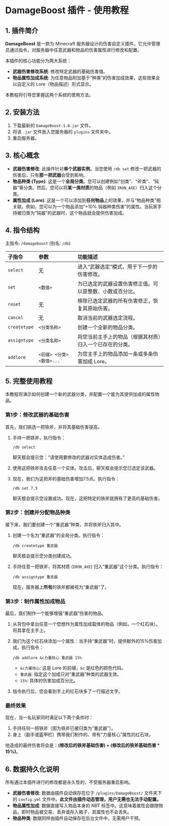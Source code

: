 # DamageBoost 插件 - 使用教程

## 1. 插件简介

**DamageBoost** 是一款为 Minecraft 服务器设计的伤害自定义插件。它允许管理员通过指令，对服务器中任意武器和物品的伤害属性进行修改和配置。

本插件的核心功能分为两大系统：

*   **武器伤害修改系统**: 修改特定武器的基础伤害值。
*   **物品属性加成系统**: 为任意物品附加基于“种类”的伤害加成效果，这些效果会以自定义的 Lore（物品描述）形式显示。

本教程将引导您掌握这两个系统的使用方法。

## 2. 安装方法

1.  下载最新的 `DamageBoost-1.0.jar` 文件。
2.  将该 `.jar` 文件放入您服务器的 `plugins` 文件夹中。
3.  重启服务器。

## 3. 核心概念

*   **武器伤害修改**: 此操作针对**单个武器实例**。当您使用 `/db set` 修改一把武器的伤害后，只有**那一把武器**会受到影响。
*   **物品种类 (Type)**: 这是一个**全局分类**。您可以创建例如“剑类”、“斧类”、“钝器”等分类。然后，您可以将**某一类材质**的物品（例如 `IRON_AXE`）归入这个分类。
*   **属性加成 (Lore)**: 这是一个可以添加到**任何物品**上的效果，并与“物品种类”相关联。例如，您可以为一个物品添加“+10% 钝器种类伤害”的属性。当玩家手持被归类为“钝器”的武器时，这个物品就会提供伤害加成。

## 4. 指令结构

主指令: `/damageboost` (别名: `/db`)

| 子指令 | 参数 | 功能描述 |
| :--- | :--- | :--- |
| `select` | 无 | 进入“武器选定”模式，用于下一步的伤害修改。 |
| `set` | `<数值>` | 为已选定的武器设置伤害修正值。可以是整数、小数或百分比。 |
| `reset` | 无 | 移除已选定武器的所有伤害修正，恢复其原始伤害。 |
| `cancel` | 无 | 取消当前的武器选定流程。 |
| `createtype` | `<分类名称>` | 创建一个全新的物品分类。 |
| `assigntype` | `<分类名称>` | 将您当前主手上的物品（根据其材质）归入一个已存在的分类。 |
| `addlore` | `<前缀> <分类> <数值>...` | 为您主手上的物品添加一条或多条伤害加成 Lore。 |

## 5. 完整使用教程

本教程将演示如何创建一个新的武器分类，并配置一个能为其提供加成的属性物品。

### 第1步：修改武器的基础伤害

首先，我们挑选一把铁斧，并将其基础伤害提高。

1.  手持一把铁斧，执行指令：
    ```
    /db select
    ```
    聊天框会提示您：“请使用要修改的武器对实体造成伤害。”

2.  使用这把铁斧攻击任意一个实体。攻击后，聊天框会提示您已选定该武器。

3.  现在，我们为这把斧的基础伤害增加7.5点。执行指令：
    ```
    /db set 7.5
    ```
    聊天框会提示您设置成功。现在，这把特定的铁斧就拥有了更高的基础伤害。

### 第2步：创建并分配物品种类

接下来，我们要创建一个“重武器”种类，并将铁斧归入其中。

1.  创建一个名为“重武器”的全局分类。执行指令：
    ```
    /db createtype 重武器
    ```
    聊天框会提示您分类创建成功。

2.  手持任意一把铁斧，将其材质 (`IRON_AXE`) 归入“重武器”这个分类。执行指令：
    ```
    /db assigntype 重武器
    ```
    现在，服务器上**所有**的铁斧都被视为“重武器”了。

### 第3步：制作属性加成物品

最后，我们制作一个能够增强“重武器”伤害的物品。

1.  从背包中拿出任意一个您想作为属性加成载体的物品（例如，一个红石块）。将其拿在主手上。

2.  我们为这个红石块添加一个属性：当手持“重武器”时，提供额外的15%伤害加成。执行指令：
    ```
    /db addlore &c力量核心 重武器 15%
    ```
    *   `&c力量核心`: 这是 Lore 的前缀，`&c` 是红色的颜色代码。
    *   `重武器`: 指定这个加成只对“重武器”种类的武器生效。
    *   `15%`: 具体的伤害加成百分比。

3.  指令执行后，您会看到手上的红石块多了一行描述文字。

### 最终效果

现在，当一名玩家同时满足以下两个条件时：
1.  手持任何一把铁斧（因为铁斧已被归类为“重武器”）。
2.  身上（副手或盔甲栏）携带我们制作的、带有“力量核心”属性的红石块。

他造成的最终伤害将会是：**(修改后的铁斧基础伤害) + (修改后的铁斧基础伤害 * 15%)**。

## 6. 数据持久化说明

所有通过本插件进行的修改都是永久性的，不受服务器重启影响。

*   **武器伤害修改**: 数据由插件自动保存在位于 `/plugins/DamageBoost/` 文件夹下的 `config.yml` 文件中。**此文件由插件动态管理，用户无需也无法手动配置。**
*   **物品属性加成**: 数据直接写入物品本身的 NBT 标签中。这意味着属性会跟随物品，即时物品被交易、丢弃或存入箱子，其属性也不会丢失。
*   **物品种类**: 数据同样由插件自动保存在后台文件中，无需用户干预。
